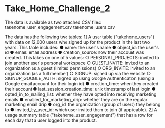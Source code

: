 # Take_Home_Challenge_2

The data is available as two attached CSV files:
  takehome_user_engagement.csv
  takehome_users.csv
  
The data has the following two tables:
1] A user table ("takehome_users") with data on 12,000 users who signed up for the product in the last two years. This table includes:
  ● name: the user's name
  ● object_id: the user's id
  ● email: email address
  ● creation_source: how their account was created. This takes on one of 5 values:
    ○ PERSONAL_PROJECTS: invited to join another user's personal workspace
    ○ GUEST_INVITE: invited to an organization as a guest (limited permissions)
    ○ ORG_INVITE: invited to an organization (as a full member)
    ○ SIGNUP: signed up via the website
    ○ SIGNUP_GOOGLE_AUTH: signed up using Google Authentication (using a Google email account for their login id)
  ● creation_time: when they created their account
  ● last_session_creation_time: unix timestamp of last login
  ● opted_in_to_mailing_list: whether they have opted into receiving marketing emails
  ● enabled_for_marketing_drip: whether they are on the regular marketing email drip
  ● org_id: the organization (group of users) they belong to
  ● invited_by_user_id: which user invited them to join (if applicable).
2] A usage summary table ("takehome_user_engagement") that has a row for each day that a user logged into the product.
